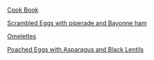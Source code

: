 
[Cook Book](https://github.com/vmsmith/CookBook/blob/master/README.md)

[Scrambled Eggs with piperade and Bayonne ham]()  

[Omelettes](https://github.com/vmsmith/CookBook/blob/master/eggs_omelettes.md)  

[Poached Eggs with Asparagus and Black Lentils](https://github.com/vmsmith/CookBook/blob/master/eggs_poached_asparaus-black-lentils.md)  
